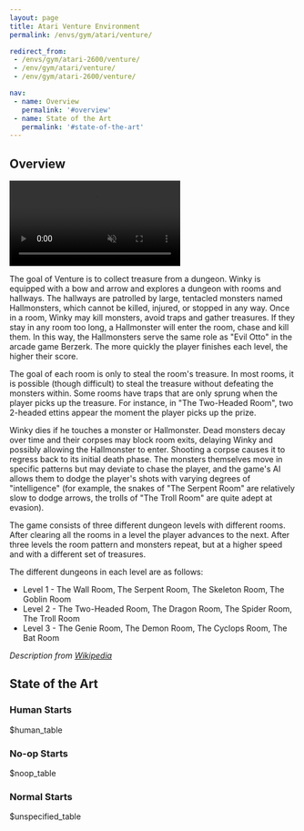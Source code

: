 ```yaml
---
layout: page
title: Atari Venture Environment
permalink: /envs/gym/atari/venture/

redirect_from:
 - /envs/gym/atari-2600/venture/
 - /env/gym/atari/venture/
 - /env/gym/atari-2600/venture/

nav:
 - name: Overview
   permalink: '#overview'
 - name: State of the Art
   permalink: '#state-of-the-art'
---
```



## Overview

<video autoplay muted loop controls>
  <source src="{{ 'assets/_pages/envs/gym/atari/venture.mp4' | absolute_url }}" type="video/mp4">
</video>

The goal of Venture is to collect treasure from a dungeon. Winky is equipped with a bow and arrow and explores a dungeon with rooms and hallways. The hallways are patrolled by large, tentacled monsters named Hallmonsters, which cannot be killed, injured, or stopped in any way. Once in a room, Winky may kill monsters, avoid traps and gather treasures. If they stay in any room too long, a Hallmonster will enter the room, chase and kill them. In this way, the Hallmonsters serve the same role as "Evil Otto" in the arcade game Berzerk. The more quickly the player finishes each level, the higher their score.

The goal of each room is only to steal the room's treasure. In most rooms, it is possible (though difficult) to steal the treasure without defeating the monsters within. Some rooms have traps that are only sprung when the player picks up the treasure. For instance, in "The Two-Headed Room", two 2-headed ettins appear the moment the player picks up the prize.

Winky dies if he touches a monster or Hallmonster. Dead monsters decay over time and their corpses may block room exits, delaying Winky and possibly allowing the Hallmonster to enter. Shooting a corpse causes it to regress back to its initial death phase. The monsters themselves move in specific patterns but may deviate to chase the player, and the game's AI allows them to dodge the player's shots with varying degrees of "intelligence" (for example, the snakes of "The Serpent Room" are relatively slow to dodge arrows, the trolls of "The Troll Room" are quite adept at evasion).

The game consists of three different dungeon levels with different rooms. After clearing all the rooms in a level the player advances to the next. After three levels the room pattern and monsters repeat, but at a higher speed and with a different set of treasures.

The different dungeons in each level are as follows:

 * Level 1 - The Wall Room, The Serpent Room, The Skeleton Room, The Goblin Room
 * Level 2 - The Two-Headed Room, The Dragon Room, The Spider Room, The Troll Room
 * Level 3 - The Genie Room, The Demon Room, The Cyclops Room, The Bat Room


*Description from [Wikipedia](https://en.wikipedia.org/wiki/Venture_(video_game))*


## State of the Art

### Human Starts

$human_table

### No-op Starts

$noop_table

### Normal Starts

$unspecified_table
